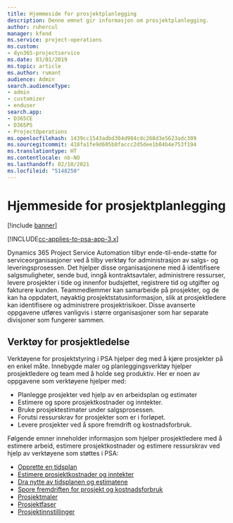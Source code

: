 ```yaml
---
title: Hjemmeside for prosjektplanlegging
description: Denne emnet gir informasjon om prosjektplanlegging.
author: ruhercul
manager: kfend
ms.service: project-operations
ms.custom:
- dyn365-projectservice
ms.date: 03/01/2019
ms.topic: article
ms.author: rumant
audience: Admin
search.audienceType:
- admin
- customizer
- enduser
search.app:
- D365CE
- D365PS
- ProjectOperations
ms.openlocfilehash: 1439cc1543adbd304d984cdc268d3e5623adc309
ms.sourcegitcommit: 418fa1fe9d605b8faccc2d5dee1b04b4e753f194
ms.translationtype: HT
ms.contentlocale: nb-NO
ms.lasthandoff: 02/10/2021
ms.locfileid: "5148250"
---
```

# <a name="project-planning-home-page"></a>Hjemmeside for prosjektplanlegging

[!include [banner](../includes/psa-now-project-operations.md)]

[!INCLUDE[cc-applies-to-psa-app-3.x](../includes/cc-applies-to-psa-app-3x.md)]

Dynamics 365 Project Service Automation tilbyr ende-til-ende-støtte for serviceorganisasjoner ved å tilby verktøy for administrasjon av salgs- og leveringsprosessen. Det hjelper disse organisasjonene med å identifisere salgsmuligheter, sende bud, inngå kontraktsavtaler, administrere ressurser, levere prosjekter i tide og innenfor budsjettet, registrere tid og utgifter og fakturere kunden. Teammedlemmer kan samarbeide på prosjekter, og de kan ha oppdatert, nøyaktig prosjektstatusinformasjon, slik at prosjektledere kan identifisere og administrere prosjektrisikoer. Disse avanserte oppgavene utføres vanligvis i større organisasjoner som har separate divisjoner som fungerer sammen.

## <a name="project-management-tools"></a>Verktøy for prosjektledelse

Verktøyene for prosjektstyring i PSA hjelper deg med å kjøre prosjekter på en enkel måte. Innebygde maler og planleggingsverktøy hjelper prosjektledere og team med å holde seg produktiv. Her er noen av oppgavene som verktøyene hjelper med:

- Planlegge prosjekter ved hjelp av en arbeidsplan og estimater
- Estimere og spore prosjektkostnader og inntekter.
- Bruke prosjektestimater under salgsprosessen.
- Forutsi ressurskrav for prosjekter som er i forløpet.
- Levere prosjekter ved å spore fremdrift og kostnadsforbruk.

Følgende emner inneholder informasjon som hjelper prosjektledere med å estimere arbeid, estimere prosjektkostnader og estimere ressurskrav ved hjelp av verktøyene som støttes i PSA:

- [Opprette en tidsplan](project-creating.md)
- [Estimere prosjektkostnader og inntekter](project-estimating.md)
- [Dra nytte av tidsplanen og estimatene](project-leveraging.md)
- [Spore fremdriften for prosjekt og kostnadsforbruk](project-tracking.md)
- [Prosjektmaler](project-templates.md)
- [Prosjektfaser](project-stages.md)
- [Prosjektinnstillinger](project-settings.md)
